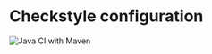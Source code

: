 # Checkstyle configuration

![Java CI with Maven](https://github.com/jubicoy/checkstyle/workflows/Build/badge.svg)